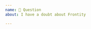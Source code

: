 ```yaml
---
name: 🤔 Question 
about: I have a doubt about Frontity

---
```


<!-- Please, if you have any questions ask it at https://community.frontity.org. Note that questions opened at Github might result in your issue being closed without further notice-->
